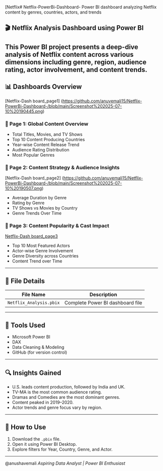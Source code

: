 [Netflix# Netflix-PowerBi-Dashboard-
Power BI dashboard analyzing Netflix content by genres, countries, actors, and trends
## 🎬 Netflix Analysis Dashboard using Power BI
This Power BI project presents a deep-dive analysis of Netflix content across various dimensions including genre, region, audience rating, actor involvement, and content trends.
---
## 📊 Dashboards Overview
[Netflix-Dash board_page1] (https://github.com/anuvemali15/Netflix-PowerBi-Dashboard-/blob/main/Screenshot%202025-07-10%20190445.png)
### 📌 Page 1: Global Content Overview
- Total Titles, Movies, and TV Shows
- Top 10 Content Producing Countries
- Year-wise Content Release Trend
- Audience Rating Distribution
- Most Popular Genres

### 📌 Page 2: Content Strategy & Audience Insights
[Netflix-Dash board_page2] (https://github.com/anuvemali15/Netflix-PowerBi-Dashboard-/blob/main/Screenshot%202025-07-10%20190507.png)
- Average Duration by Genre
- Rating by Genre
- TV Shows vs Movies by Country
- Genre Trends Over Time

### 📌 Page 3: Content Popularity & Cast Impact
[Netflix-Dash board_page3](https://github.com/anuvemali15/Netflix-PowerBi-Dashboard-/blob/main/Screenshot%202025-07-10%20190523.png)
- Top 10 Most Featured Actors
- Actor-wise Genre Involvement
- Genre Diversity across Countries
- Content Trend over Time

---

## 📁 File Details

| File Name               | Description                                |
|------------------------|--------------------------------------------|
| `Netflix_Analysis.pbix`| Complete Power BI dashboard file           |

---

## 🚀 Tools Used
- Microsoft Power BI
- DAX
- Data Cleaning & Modeling
- GitHub (for version control)

---

## 🔍 Insights Gained
- U.S. leads content production, followed by India and UK.
- TV-MA is the most common audience rating.
- Dramas and Comedies are the most dominant genres.
- Content peaked in 2019–2020.
- Actor trends and genre focus vary by region.

---
## 📌 How to Use
1. Download the `.pbix` file.
2. Open it using Power BI Desktop.
3. Explore filters for Year, Country, Genre, and Actor.

---
@anushavemali
*Aspiring Data Analyst | Power BI Enthusiast*
